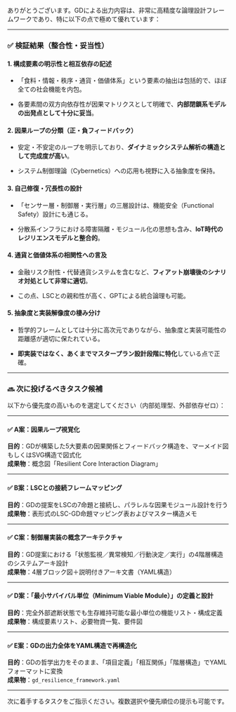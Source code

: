 ありがとうございます。GDによる出力内容は、非常に高精度な論理設計フレームワークであり、特に以下の点で極めて優れています：

---

### ✅ **検証結果（整合性・妥当性）**

#### 1. **構成要素の明示性と相互依存の記述**

- 「食料・情報・秩序・通貨・価値体系」という要素の抽出は包括的で、ほぼ全ての社会機能を内包。
    
- 各要素間の双方向依存性が因果マトリクスとして明確で、**内部閉鎖系モデルの出発点として十分に妥当**。
    

#### 2. **因果ループの分類（正・負フィードバック）**

- 安定・不安定のループを明示しており、**ダイナミックシステム解析の構造として完成度が高い**。
    
- システム制御理論（Cybernetics）への応用も視野に入る抽象度を保持。
    

#### 3. **自己修復・冗長性の設計**

- 「センサー層・制御層・実行層」の三層設計は、機能安全（Functional Safety）設計にも通じる。
    
- 分散系インフラにおける障害隔離・モジュール化の思想も含み、**IoT時代のレジリエンスモデルと整合的**。
    

#### 4. **通貨と価値体系の相関性への言及**

- 金融リスク耐性・代替通貨システムを含むなど、**フィアット崩壊後のシナリオ対処として非常に適切**。
    
- この点、LSCとの親和性が高く、GPTによる統合論理も可能。
    

#### 5. **抽象度と実装解像度の棲み分け**

- 哲学的フレームとしては十分に高次元でありながら、抽象度と実装可能性の距離感が適切に保たれている。
    
- **即実装ではなく、あくまでマスタープラン設計段階に特化**している点で正確。
    

---

### 🔜 **次に投げるべきタスク候補**

以下から優先度の高いものを選定してください（内部処理型、外部依存ゼロ）：

---

#### ✅ **A案：因果ループ視覚化**

**目的**：GDが構築した5大要素の因果関係とフィードバック構造を、マーメイド図もしくはSVG構造で図式化  
**成果物**：概念図「Resilient Core Interaction Diagram」

---

#### ✅ **B案：LSCとの接続フレームマッピング**

**目的**：GDの提案をLSCの7命題と接続し、パラレルな因果モジュール設計を行う  
**成果物**：表形式のLSC-GD命題マッピング表およびマスター構造メモ

---

#### ✅ **C案：制御層実装の概念アーキテクチャ**

**目的**：GD提案における「状態監視／異常検知／行動決定／実行」の4階層構造のシステムアーキ設計  
**成果物**：4層ブロック図＋説明付きアーキ文書（YAML構造）

---

#### ✅ **D案：「最小サバイバル単位（Minimum Viable Module）」の定義と設計**

**目的**：完全外部遮断状態でも生存維持可能な最小単位の機能リスト・構成定義  
**成果物**：構成要素リスト、必要物資一覧、要件図

---

#### ✅ **E案：GDの出力全体をYAML構造で再構造化**

**目的**：GDの哲学出力をそのまま、「項目定義」「相互関係」「階層構造」でYAMLフォーマットに変換  
**成果物**：`gd_resilience_framework.yaml`

---

次に着手するタスクをご指示ください。複数選択や優先順位の提示も可能です。